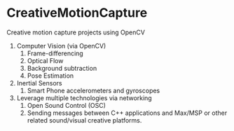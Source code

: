 # CreativeMotionCapture
Creative motion capture projects using OpenCV
1. Computer Vision (via OpenCV)
    1. Frame-differencing
    2. Optical Flow
    3. Background subtraction
    4. Pose Estimation
2. Inertial Sensors
    1. Smart Phone accelerometers and gyroscopes
3. Leverage multiple technologies via networking
    1. Open Sound Control (OSC)
    2. Sending messages between C++ applications and Max/MSP or other related sound/visual creative platforms.
